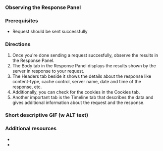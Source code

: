 ### Observing the Response Panel

### Prerequisites

- Request should be sent successfully

### Directions

1. Once you're done sending a request succesfully, observe the results in the Response Panel.
2. The Body tab in the Response Panel displays the results shown by the server in response to your request.
3. The Headers tab beside it shows the details about the response like content-type, cache control, server name, date and time of the response, etc. 
4. Additionally, you can check for the cookies in the Cookies tab.
5. Another important tab is the Timeline tab that describes the data and gives additional information about the request and the response. 

### Short descriptive GIF (w ALT text)

### Additional resources

- 
-